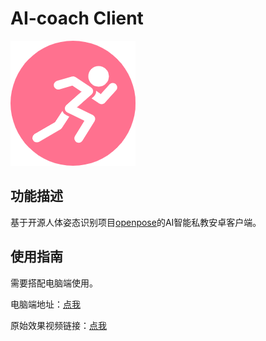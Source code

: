 # AI-coach Client

![run](https://raw.githubusercontent.com/red-fox-yj/MarkDownPic/master/typora/20210221124533.png)

## 功能描述

基于开源人体姿态识别项目[openpose](https://github.com/CMU-Perceptual-Computing-Lab/openpose)的AI智能私教安卓客户端。

## 使用指南

需要搭配电脑端使用。



电脑端地址：[点我](https://github.com/red-fox-yj/AI-coach-Server)

原始效果视频链接：[点我](https://www.bilibili.com/video/BV1Bt4y1S7aL/)